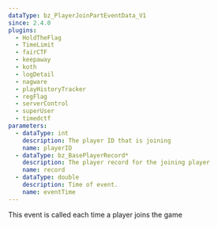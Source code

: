 ```yaml
---
dataType: bz_PlayerJoinPartEventData_V1
since: 2.4.0
plugins:
  - HoldTheFlag
  - TimeLimit
  - fairCTF
  - keepaway
  - koth
  - logDetail
  - nagware
  - playHistoryTracker
  - regFlag
  - serverControl
  - superUser
  - timedctf
parameters:
  - dataType: int
    description: The player ID that is joining
    name: playerID
  - dataType: bz_BasePlayerRecord*
    description: The player record for the joining player
    name: record
  - dataType: double
    description: Time of event.
    name: eventTime
---
```


This event is called each time a player joins the game
